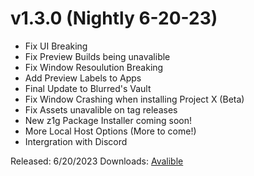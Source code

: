 # v1.3.0 (Nightly 6-20-23)

- Fix UI Breaking
- Fix Preview Builds being unavalible
- Fix Window Resoulution Breaking
- Add Preview Labels to Apps
- Final Update to Blurred's Vault
- Fix Window Crashing when installing Project X (Beta)
- Fix Assets unavalible on tag releases
- New z1g Package Installer coming soon!
- More Local Host Options (More to come!)
- Intergration with Discord

Released: 6/20/2023
Downloads: [Avalible](https://github.com/z1g-project/z1g-Project-Hub/releases/tag/z1g-hub-nightly-06-20-2023)
